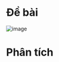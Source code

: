 # Đề bài
![image](https://github.com/VanHoang110802/Competitive_Programming/assets/108053955/8467915f-51aa-48ae-9c48-8676efb90384)

# Phân tích
